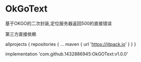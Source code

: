 # OkGoText
基于OKGO的二次封装,定位服务器返回500的直接错误

第三方直接依赖

allprojects {
		repositories {
			...
			maven { url 'https://jitpack.io' }
		}
	}
  
  implementation 'com.github.1432886945:OkGOText:v1.0.0'

